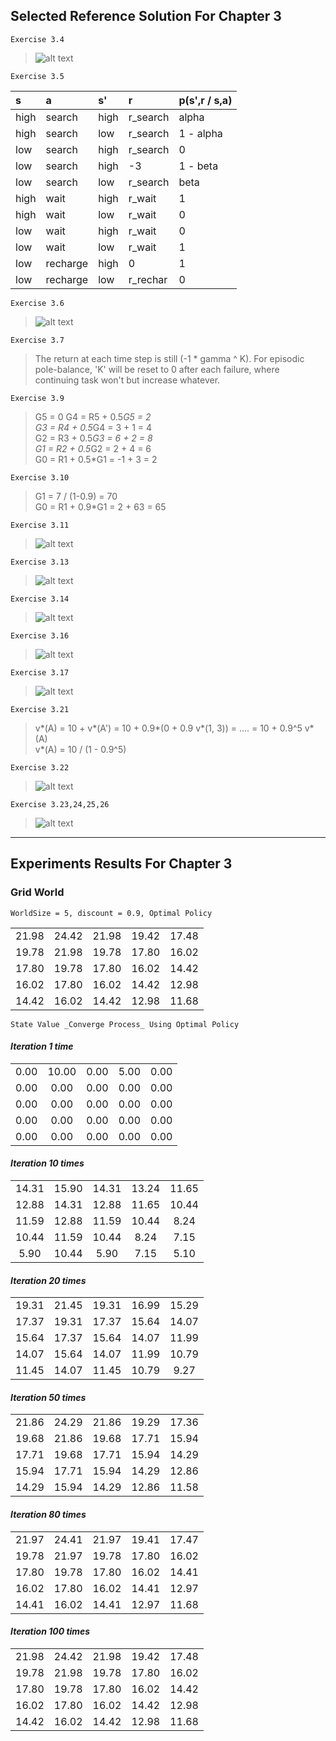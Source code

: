 ## Selected Reference Solution For Chapter 3

`Exercise 3.4`
> ![alt text](figures/exercise_3-4.png "Exercise 3.4")

`Exercise 3.5`

 |s |a |s'|r |p(s',r / s,a)|
 |:------|:------|:------|:------|:------|
 |high |search  |high |r_search | alpha    |
 |high |search  |low  |r_search | 1 - alpha|
 |low  |search  |high |r_search | 0        |
 |low  |search  |high |-3       | 1 - beta |
 |low  |search  |low  |r_search | beta     |
 |high |wait    |high |r_wait   | 1        |
 |high |wait    |low  |r_wait   | 0        |
 |low  |wait    |high |r_wait   | 0        |
 |low  |wait    |low  |r_wait   | 1        |
 |low  |recharge|high |0        | 1        |
 |low  |recharge|low  |r_rechar | 0        |

`Exercise 3.6`
> ![alt text](figures/exercise_3-6.png "Exercise 3.6")

`Exercise 3.7`
> The return at each time step is still (-1 * gamma ^ K).
> For episodic pole-balance, 'K' will be reset to 0 after each failure, where continuing task won't but increase whatever.

`Exercise 3.9`
> G5 = 0
> G4 = R5 + 0.5*G5 = 2        
> G3 = R4 + 0.5*G4 = 3 + 1 = 4       
> G2 = R3 + 0.5*G3 = 6 + 2 = 8    
> G1 = R2 + 0.5*G2 = 2 + 4 = 6    
> G0 = R1 + 0.5*G1 = -1 + 3 = 2     

`Exercise 3.10`
> G1 = 7 / (1-0.9) = 70     
> G0 = R1 + 0.9*G1 = 2 + 63 = 65    

`Exercise 3.11`
> ![alt text](figures/exercise_3-11.png "Exercise 3.11")

`Exercise 3.13`
> ![alt text](figures/exercise_3-13.png "Exercise 3.13")


`Exercise 3.14`
> ![alt text](figures/exercise_3-14.png "Exercise 3.14")

`Exercise 3.16`
> ![alt text](figures/exercise_3-16.png "Exercise 3.16")

`Exercise 3.17`
> ![alt text](figures/exercise_3-17.png "Exercise 3.17")

`Exercise 3.21`
> v*(A) = 10 + v*(A') = 10 + 0.9*(0 + 0.9 v*(1, 3)) = .... = 10 + 0.9^5 v*(A)    
> v*(A) = 10 / (1 - 0.9^5)

`Exercise 3.22`
> ![alt text](figures/exercise_3-22.png "Exercise 3.22")

`Exercise 3.23,24,25,26`
> ![alt text](figures/exercise_3-23-26.png "Exercise 3.23-26")

---

## Experiments Results For Chapter 3

### Grid World

`WorldSize = 5, discount = 0.9, Optimal Policy`

||||||
|:-----:|:-----:|:-----:|:-----:|:-----:|
|  21.98|  24.42|  21.98|  19.42|  17.48|
|  19.78|  21.98|  19.78|  17.80|  16.02|
|  17.80|  19.78|  17.80|  16.02|  14.42|
|  16.02|  17.80|  16.02|  14.42|  12.98|
|  14.42|  16.02|  14.42|  12.98|  11.68|

`State Value _Converge Process_ Using Optimal Policy`

#### _Iteration 1 time_
||||||
|:-----:|:-----:|:-----:|:-----:|:-----:|
|   0.00|  10.00|   0.00|   5.00|   0.00|
|   0.00|   0.00|   0.00|   0.00|   0.00|
|   0.00|   0.00|   0.00|   0.00|   0.00|
|   0.00|   0.00|   0.00|   0.00|   0.00|
|   0.00|   0.00|   0.00|   0.00|   0.00|

#### _Iteration 10 times_
||||||
|:-----:|:-----:|:-----:|:-----:|:-----:|
|  14.31|  15.90|  14.31|  13.24|  11.65|
|  12.88|  14.31|  12.88|  11.65|  10.44|
|  11.59|  12.88|  11.59|  10.44|   8.24|
|  10.44|  11.59|  10.44|   8.24|   7.15|
|   5.90|  10.44|   5.90|   7.15|   5.10|

#### _Iteration 20 times_
||||||
|:-----:|:-----:|:-----:|:-----:|:-----:|
|  19.31|  21.45|  19.31|  16.99|  15.29|
|  17.37|  19.31|  17.37|  15.64|  14.07|
|  15.64|  17.37|  15.64|  14.07|  11.99|
|  14.07|  15.64|  14.07|  11.99|  10.79|
|  11.45|  14.07|  11.45|  10.79|   9.27|

#### _Iteration 50 times_
||||||
|:-----:|:-----:|:-----:|:-----:|:-----:|
|  21.86|  24.29|  21.86|  19.29|  17.36|
|  19.68|  21.86|  19.68|  17.71|  15.94|
|  17.71|  19.68|  17.71|  15.94|  14.29|
|  15.94|  17.71|  15.94|  14.29|  12.86|
|  14.29|  15.94|  14.29|  12.86|  11.58|

#### _Iteration 80 times_
||||||
|:-----:|:-----:|:-----:|:-----:|:-----:|
|  21.97|  24.41|  21.97|  19.41|  17.47|
|  19.78|  21.97|  19.78|  17.80|  16.02|
|  17.80|  19.78|  17.80|  16.02|  14.41|
|  16.02|  17.80|  16.02|  14.41|  12.97|
|  14.41|  16.02|  14.41|  12.97|  11.68|

#### _Iteration 100 times_
||||||
|:-----:|:-----:|:-----:|:-----:|:-----:|
|  21.98|  24.42|  21.98|  19.42|  17.48|
|  19.78|  21.98|  19.78|  17.80|  16.02|
|  17.80|  19.78|  17.80|  16.02|  14.42|
|  16.02|  17.80|  16.02|  14.42|  12.98|
|  14.42|  16.02|  14.42|  12.98|  11.68|

